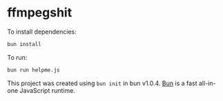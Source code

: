 # ffmpegshit

To install dependencies:

```bash
bun install
```

To run:

```bash
bun run helpme.js
```

This project was created using `bun init` in bun v1.0.4. [Bun](https://bun.sh) is a fast all-in-one JavaScript runtime.
